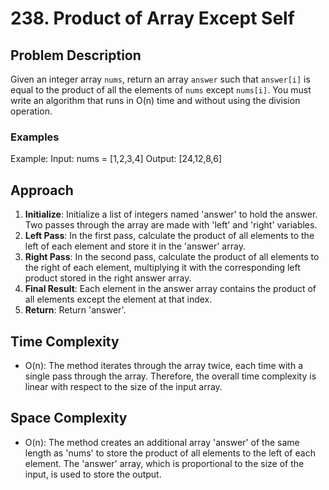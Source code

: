 # 238. Product of Array Except Self

## Problem Description
Given an integer array `nums`, return an array `answer` such that `answer[i]` is equal to the product of all the elements of `nums` except `nums[i]`. You must write an algorithm that runs in O(n) time and without using the division operation.

### Examples
Example:
Input: nums = [1,2,3,4]
Output: [24,12,8,6]


## Approach
1. **Initialize**: Initialize a list of integers named 'answer' to hold the answer. Two passes through the array are made with 'left' and 'right' variables.
2. **Left Pass**: In the first pass, calculate the product of all elements to the left of each element and store it in the 'answer' array.
3. **Right Pass**: In the second pass, calculate the product of all elements to the right of each element, multiplying it with the corresponding left product stored in the right answer array.
4. **Final Result**: Each element in the answer array contains the product of all elements except the element at that index.
5. **Return**: Return 'answer'.

## Time Complexity
- O(n): The method iterates through the array twice, each time with a single pass through the array. Therefore, the overall time complexity is linear with respect to the size of the input array.

## Space Complexity
- O(n): The method creates an additional array 'answer' of the same length as 'nums' to store the product of all elements to the left of each element. The 'answer' array, which is proportional to the size of the input, is used to store the output.
